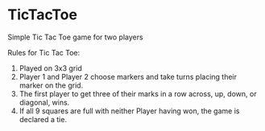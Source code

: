# TicTacToe
Simple Tic Tac Toe game for two players 

Rules for Tic Tac Toe:
1. Played on 3x3 grid 
2. Player 1 and Player 2 choose markers and take turns placing their marker on the grid.
3. The first player to get three of their marks in a row across, up, down, or diagonal, wins. 
4. If all 9 squares are full with neither Player having won, the game is declared a tie. 
